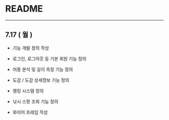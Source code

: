 # README

---

## 7.17 ( 월 )

- 기능 개발 정의 작성

- 로그인, 로그아웃 등 기본 회원 기능 정의
- 어종 분석 및 길이 측정 기능 정의
- 도감 / 도감 상세정보 기능 정의
- 랭킹 시스템 정의
- 낚시 스팟 조회 기능 정의
- 와이어 프레임 작성